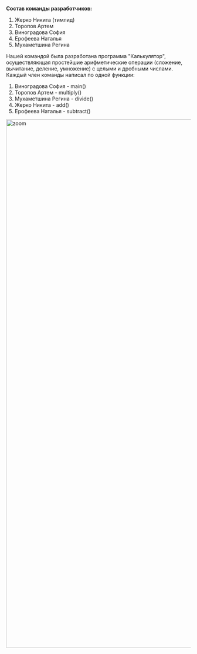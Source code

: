 **Состав команды разработчиков:**
1. Жерко Никита (тимлид)
2. Торопов Артем
3. Виноградова София
4. Ерофеева Наталья
5. Мухаметшина Регина

Нашей командой была разработана программа "Калькулятор", осуществляющая простейшие арифметические операции (сложение, вычитание, деление, умножение) с целыми и дробными числами. 
Каждый член команды написал по одной функции: 
1. Виноградова София - main()
2. Торопов Артем - multiply()
3. Мухаметшина Регина - divide()
4. Жерко Никита - add()
5. Ерофеева Наталья - subtract()

<img width="1440" alt="zoom" src="https://github.com/rereremin/HW2_Zherko/assets/114501294/1d44fb98-1f7f-4df7-90f6-3aed135a0d6a">
